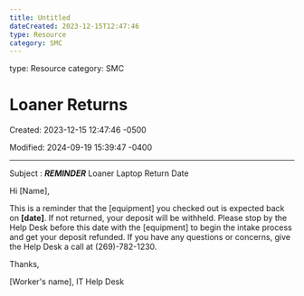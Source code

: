 ```yaml
---
title: Untitled
dateCreated: 2023-12-15T12:47:46
type: Resource
category: SMC
---
```

type: Resource
category: SMC

# Loaner Returns

Created: 2023-12-15 12:47:46 -0500

Modified: 2024-09-19 15:39:47 -0400

---

Subject : ***REMINDER*** Loaner Laptop Return Date





Hi [Name],



This is a reminder that the [equipment] you checked out is expected back on **[date]**. If not returned, your deposit will be withheld. Please stop by the Help Desk before this date with the [equipment] to begin the intake process and get your deposit refunded. If you have any questions or concerns, give the Help Desk a call at (269)-782-1230.



Thanks,

[Worker's name], IT Help Desk
